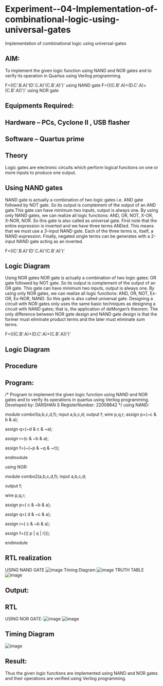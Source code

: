 # Experiment--04-Implementation-of-combinational-logic-using-universal-gates
Implementation of combinational logic using universal-gates
 
## AIM:
To implement the given logic function using NAND and NOR gates and to verify its operation in Quartus using Verilog programming.

F=((C'.B.A)'(D'.C.A)'(C.B'.A)')' using NAND gate
F=(((C.B'.A)+(D.C'.A)+(C.B'.A))')' using NOR gate
## Equipments Required:
## Hardware – PCs, Cyclone II , USB flasher
## Software – Quartus prime


## Theory
Logic gates are electronic circuits which perform logical functions on one or more inputs to produce one output. 

## Using NAND gates
NAND gate is actually a combination of two logic gates i.e. AND gate followed by NOT gate. So its output is complement of the output of an AND gate.This gate can have minimum two inputs, output is always one. By using only NAND gates, we can realize all logic functions: AND, OR, NOT, X-OR, X-NOR, NOR. So this gate is also called as universal gate. First note that the entire expression is inverted and we have three terms ANDed. This means that we must use a 3-input NAND gate. Each of the three terms is, itself, a NAND expression. Finally, negated single terms can be generates with a 2-input NAND gate acting as an inverted.

F=((C'.B.A)'(D'.C.A)'(C.B'.A)')'

## Logic Diagram

Using NOR gates
NOR gate is actually a combination of two logic gates: OR gate followed by NOT gate. So its output is complement of the output of an OR gate. This gate can have minimum two inputs, output is always one. By using only NOR gates, we can realize all logic functions: AND, OR, NOT, Ex-OR, Ex-NOR, NAND. So this gate is also called universal gate. Designing a circuit with NOR gates only uses the same basic techniques as designing a circuit with NAND gates; that is, the application of deMorgan’s theorem. The only difference between NOR gate design and NAND gate design is that the former must eliminate product terms and the later must eliminate sum terms.

F=(((C.B'.A)+(D.C'.A)+(C.B'.A))')'

## Logic Diagram
## Procedure
## Program:
/*
Program to implement the given logic function using NAND and NOR gates and to verify its operations in quartus using Verilog programming.
Developed by: DARSHAN S 
RegisterNumber: 22008842 
*/
using NAND:

module combo1(a,b,c,d,f);
input a,b,c,d;
output f;
wire p,q,r;
assign p=(~c & b & a);

assign q=(~d & c & ~a);

assign r=(c & ~b & a);

assign f=(~(~p & ~q & ~r));

endmodule

using NOR:

module combo2(a,b,c,d,f);
input a,b,c,d;

output f;

wire p,q,r;

assign p=( c & ~b & a);

assign q=( d & ~c & a);

assign r=( c & ~b & a);

assign f=((( p | q | r)));

endmodule

## RTL realization
USING NAND GATE
![image](https://user-images.githubusercontent.com/115534676/211152926-56920e7e-09a6-4807-b94f-d9413aa91b17.png)
Timing Diagram
![image](https://user-images.githubusercontent.com/115534676/211152950-f97dca77-ec52-478d-833d-f8457728a757.png)
TRUTH TABLE
![image](https://user-images.githubusercontent.com/115534676/211152994-b8cd34b2-c57e-41ea-9d22-892d2a057222.png)
## Output:
## RTL
USING NOR GATE:
![image](https://user-images.githubusercontent.com/115534676/211153021-887de72c-68a1-48af-bf5a-a78d439b41c9.png)
![image](https://user-images.githubusercontent.com/115534676/211153028-527de06d-b3cc-4afd-91c5-8392c38ac856.png)
## Timing Diagram
![image](https://user-images.githubusercontent.com/115534676/211153043-08d73760-0b2d-4bb4-a86b-3757c9a4e74d.png)
## Result:
Thus the given logic functions are implemented using NAND and NOR gates and their operations are verified using Verilog programming.
